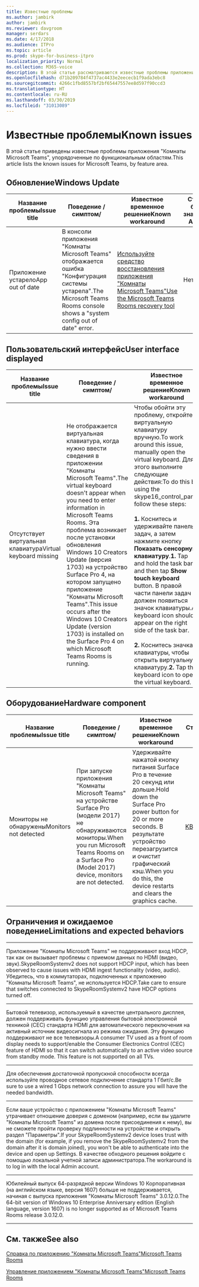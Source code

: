 ```yaml
---
title: Известные проблемы
ms.author: jambirk
author: jambirk
ms.reviewer: davgroom
manager: serdars
ms.date: 4/17/2018
ms.audience: ITPro
ms.topic: article
ms.prod: skype-for-business-itpro
localization_priority: Normal
ms.collection: M365-voice
description: В этой статье рассматриваются известные проблемы приложения "Комнаты Microsoft Teams", упорядоченные по функциональным областям.
ms.openlocfilehash: d71b209784f4737ac4433e2eececb1f9ada3ebc8
ms.sourcegitcommit: 4266c1fbd8557bf2bf65447557ee8d597f90ccd3
ms.translationtype: HT
ms.contentlocale: ru-RU
ms.lasthandoff: 03/30/2019
ms.locfileid: "31013089"
---
```

# <a name="known-issues"></a><span data-ttu-id="0bd1a-103">Известные проблемы</span><span class="sxs-lookup"><span data-stu-id="0bd1a-103">Known issues</span></span> 
 
<span data-ttu-id="0bd1a-104">В этой статье приведены известные проблемы приложения "Комнаты Microsoft Teams", упорядоченные по функциональным областям.</span><span class="sxs-lookup"><span data-stu-id="0bd1a-104">This article lists the known issues for Microsoft Teams, by feature area.</span></span>
<!-- If we get word that one of these issues no longer applies, contact meerak@microsoft.com or msmets@microsoft.com and let them know to EoL the corresponding KB  -->

<span data-ttu-id="0bd1a-105"><a name="update"> </a></span><span class="sxs-lookup"><span data-stu-id="0bd1a-105"></span></span>  
## <a name="update"></a><span data-ttu-id="0bd1a-106">Обновление</span><span class="sxs-lookup"><span data-stu-id="0bd1a-106">Windows Update
</span></span> 

| <span data-ttu-id="0bd1a-107">Название проблемы</span><span class="sxs-lookup"><span data-stu-id="0bd1a-107">Issue title</span></span> |  <span data-ttu-id="0bd1a-108">Поведение \/ симптом</span><span class="sxs-lookup"><span data-stu-id="0bd1a-108">\/</span></span> | <span data-ttu-id="0bd1a-109">Известное временное решение</span><span class="sxs-lookup"><span data-stu-id="0bd1a-109">Known workaround</span></span> | <span data-ttu-id="0bd1a-110">Статья базы знаний</span><span class="sxs-lookup"><span data-stu-id="0bd1a-110">KB Article</span></span> |
|  ---        |      ---             |   ---            | --- |
|  <span data-ttu-id="0bd1a-111">Приложение устарело</span><span class="sxs-lookup"><span data-stu-id="0bd1a-111">App out of date</span></span>         |    <span data-ttu-id="0bd1a-112">В консоли приложения "Комнаты Microsoft Teams" отображается ошибка "Конфигурация системы устарела".</span><span class="sxs-lookup"><span data-stu-id="0bd1a-112">The Microsoft Teams Rooms console shows a "system config out of date" error.</span></span>                |   [<span data-ttu-id="0bd1a-113">Используйте средство восстановления приложения "Комнаты Microsoft Teams"</span><span class="sxs-lookup"><span data-stu-id="0bd1a-113">Use the Microsoft Teams Rooms recovery tool</span></span>](recovery-tool.md)             |  <span data-ttu-id="0bd1a-114">Нет</span><span class="sxs-lookup"><span data-stu-id="0bd1a-114">None</span></span> |


<span data-ttu-id="0bd1a-115"><a name="OS-conflicts"> </a></span><span class="sxs-lookup"><span data-stu-id="0bd1a-115"></span></span>  
## <a name="user-interface"></a><span data-ttu-id="0bd1a-116">Пользовательский интерфейс</span><span class="sxs-lookup"><span data-stu-id="0bd1a-116">User interface displayed</span></span> 

| <span data-ttu-id="0bd1a-117">Название проблемы</span><span class="sxs-lookup"><span data-stu-id="0bd1a-117">Issue title</span></span> |  <span data-ttu-id="0bd1a-118">Поведение \/ симптом</span><span class="sxs-lookup"><span data-stu-id="0bd1a-118">\/</span></span> | <span data-ttu-id="0bd1a-119">Известное временное решение</span><span class="sxs-lookup"><span data-stu-id="0bd1a-119">Known workaround</span></span> | <span data-ttu-id="0bd1a-120">Статья базы знаний</span><span class="sxs-lookup"><span data-stu-id="0bd1a-120">KB Article</span></span> |
|  ---        |      ---             |   ---            | --- |
|<span data-ttu-id="0bd1a-121">Отсутствует виртуальная клавиатура</span><span class="sxs-lookup"><span data-stu-id="0bd1a-121">Virtual keyboard missing</span></span>   | <span data-ttu-id="0bd1a-122">Не отображается виртуальная клавиатура, когда нужно ввести сведения в приложении "Комнаты Microsoft Teams".</span><span class="sxs-lookup"><span data-stu-id="0bd1a-122">The virtual keyboard doesn't appear when you need to enter information in Microsoft Teams Rooms.</span></span> <span data-ttu-id="0bd1a-123">Эта проблема возникает после установки обновления Windows 10 Creators Update (версия 1703) на устройство Surface Pro 4, на котором запущено приложение "Комнаты Microsoft Teams".</span><span class="sxs-lookup"><span data-stu-id="0bd1a-123">This issue occurs after the Windows 10 Creators Update (version 1703) is installed on the Surface Pro 4 on which Microsoft Teams Rooms is running.</span></span> | <span data-ttu-id="0bd1a-124">Чтобы обойти эту проблему, откройте виртуальную клавиатуру вручную.</span><span class="sxs-lookup"><span data-stu-id="0bd1a-124">To work around this issue, manually open the virtual keyboard.</span></span> <span data-ttu-id="0bd1a-125">Для этого выполните следующие действия:</span><span class="sxs-lookup"><span data-stu-id="0bd1a-125">To do this by using the skype16_control_panel follow these steps:</span></span><br><br> <span data-ttu-id="0bd1a-126">**1.** Коснитесь и удерживайте панель задач, а затем нажмите кнопку **Показать сенсорную клавиатуру**.</span><span class="sxs-lookup"><span data-stu-id="0bd1a-126">**1.** Tap and hold the task bar, and then tap **Show touch keyboard** button.</span></span> <span data-ttu-id="0bd1a-127">В правой части панели задач должен появиться значок клавиатуры.</span><span class="sxs-lookup"><span data-stu-id="0bd1a-127">A keyboard icon should appear on the right side of the task bar.</span></span> <br><br> <span data-ttu-id="0bd1a-128">**2.** Коснитесь значка клавиатуры, чтобы открыть виртуальную клавиатуру.</span><span class="sxs-lookup"><span data-stu-id="0bd1a-128">**2.** Tap the keyboard icon to open the virtual keyboard.</span></span> | [<span data-ttu-id="0bd1a-129">KB4037694</span><span class="sxs-lookup"><span data-stu-id="0bd1a-129">KB4037694</span></span>](https://support.microsoft.com/ru-RU/help/4037694/virtual-keyboard-missing-in-skype-room-systems-v2) | 
   

<span data-ttu-id="0bd1a-130"><a name="Hardware"> </a></span><span class="sxs-lookup"><span data-stu-id="0bd1a-130"></span></span>  
## <a name="hardware"></a><span data-ttu-id="0bd1a-131">Оборудование</span><span class="sxs-lookup"><span data-stu-id="0bd1a-131">Hardware component</span></span>

| <span data-ttu-id="0bd1a-132">Название проблемы</span><span class="sxs-lookup"><span data-stu-id="0bd1a-132">Issue title</span></span> |  <span data-ttu-id="0bd1a-133">Поведение \/ симптом</span><span class="sxs-lookup"><span data-stu-id="0bd1a-133">\/</span></span> | <span data-ttu-id="0bd1a-134">Известное временное решение</span><span class="sxs-lookup"><span data-stu-id="0bd1a-134">Known workaround</span></span> | <span data-ttu-id="0bd1a-135">Статья базы знаний</span><span class="sxs-lookup"><span data-stu-id="0bd1a-135">KB Article</span></span> |
|  ---        |      ---             |   ---            |   --- |
| <span data-ttu-id="0bd1a-136">Мониторы не обнаружены</span><span class="sxs-lookup"><span data-stu-id="0bd1a-136">Monitors not detected</span></span> | <span data-ttu-id="0bd1a-137">При запуске приложения "Комнаты Microsoft Teams" на устройстве Surface Pro (модели 2017) не обнаруживаются мониторы.</span><span class="sxs-lookup"><span data-stu-id="0bd1a-137">When you run Microsoft Teams Rooms on a Surface Pro (Model 2017) device, monitors are not detected.</span></span> |  <span data-ttu-id="0bd1a-138">Удерживайте нажатой кнопку питания Surface Pro в течение 20 секунд или дольше.</span><span class="sxs-lookup"><span data-stu-id="0bd1a-138">Hold down the Surface Pro power button for 20 or more seconds.</span></span> <span data-ttu-id="0bd1a-139">В результате устройство перезагрузится и очистит графический кэш.</span><span class="sxs-lookup"><span data-stu-id="0bd1a-139">When you do this, the device restarts and clears the graphics cache.</span></span> |[<span data-ttu-id="0bd1a-140">KB4055681</span><span class="sxs-lookup"><span data-stu-id="0bd1a-140">KB4055681</span></span>](https://support.microsoft.com/ru-RU/help/4055681/monitors-are-not-detected-when-you-run-skype-room-systems-on-a-surface)       | 
          
<span data-ttu-id="0bd1a-141"><a name="Limits"> </a></span><span class="sxs-lookup"><span data-stu-id="0bd1a-141"></span></span>
## <a name="limitations-and-expected-behaviors"></a><span data-ttu-id="0bd1a-142">Ограничения и ожидаемое поведение</span><span class="sxs-lookup"><span data-stu-id="0bd1a-142">Limitations and expected behaviors</span></span>
***
<span data-ttu-id="0bd1a-143">Приложение "Комнаты Microsoft Teams" не поддерживают вход HDCP, так как он вызывает проблемы с приемом данных по HDMI (видео, звук).</span><span class="sxs-lookup"><span data-stu-id="0bd1a-143">SkypeRoomSystemv2  does not support HDCP input, which has been observed to cause issues with HDMI ingest functionality (video, audio).</span></span> <span data-ttu-id="0bd1a-144">Убедитесь, что в коммутаторах, подключенных к приложению "Комнаты Microsoft Teams", не используется HDCP.</span><span class="sxs-lookup"><span data-stu-id="0bd1a-144">Take care to ensure that switches connected to SkypeRoomSystemv2 have HDCP options turned off.</span></span> 
***
<span data-ttu-id="0bd1a-p106">Бытовой телевизор, используемый в качестве центрального дисплея, должен поддерживать функцию управления бытовой электронной техникой (CEC) стандарта HDMI для автоматического переключения на активный источник видеосигнала из режима ожидания. Эту функцию поддерживают не все телевизоры.</span><span class="sxs-lookup"><span data-stu-id="0bd1a-p106">A consumer TV used as a front of room display needs to support/enable the Consumer Electronics Control (CEC) feature of HDMI so that it can switch automatically to an active video source from standby mode. This feature is not supported on all TVs.</span></span> 
***
<span data-ttu-id="0bd1a-147">Для обеспечения достаточной пропускной способности всегда используйте проводное сетевое подключение стандарта 1 Гбит/с.</span><span class="sxs-lookup"><span data-stu-id="0bd1a-147">Be sure to use a wired 1 Gbps network connection to assure you will have the needed bandwidth.</span></span> 
***
<span data-ttu-id="0bd1a-148">Если ваше устройство с приложением "Комнаты Microsoft Teams" утрачивает отношение доверия с доменом (например, если вы удалите "Комнаты Microsoft Teams" из домена после присоединения к нему), вы не сможете пройти проверку подлинности на устройстве и открыть раздел "Параметры".</span><span class="sxs-lookup"><span data-stu-id="0bd1a-148">If your SkypeRoomSystemv2 device loses trust with the domain (for example, if you remove the SkypeRoomSystemv2 from the domain after it is domain joined), you won't be able to authenticate into the device and open up Settings.</span></span> <span data-ttu-id="0bd1a-149">В качестве обходного решения войдите с помощью локальной учетной записи администратора.</span><span class="sxs-lookup"><span data-stu-id="0bd1a-149">The workaround is to log in with the local Admin account.</span></span> 
***
<span data-ttu-id="0bd1a-150">Юбилейный выпуск 64-разрядной версии Windows 10 Корпоративная (на английском языке, версия 1607) больше не поддерживается, начиная с выпуска приложения "Комнаты Microsoft Teams" 3.0.12.0.</span><span class="sxs-lookup"><span data-stu-id="0bd1a-150">The 64-bit version of Windows 10 Enterprise Anniversary edition (English language, version 1607) is no longer supported as of Microsoft Teams Rooms release 3.0.12.0.</span></span> 
***

<span data-ttu-id="0bd1a-151"><a name="See"> </a></span><span class="sxs-lookup"><span data-stu-id="0bd1a-151"></span></span>  
## <a name="see-also"></a><span data-ttu-id="0bd1a-152">См. также</span><span class="sxs-lookup"><span data-stu-id="0bd1a-152">See also</span></span>

[<span data-ttu-id="0bd1a-153">Справка по приложению "Комнаты Microsoft Teams"</span><span class="sxs-lookup"><span data-stu-id="0bd1a-153">Microsoft Teams Rooms</span></span>](https://support.office.com/ru-RU/article/Skype-Room-Systems-version-2-help-e667f40e-5aab-40c1-bd68-611fe0002ba2)

[<span data-ttu-id="0bd1a-154">Управление приложением "Комнаты Microsoft Teams"</span><span class="sxs-lookup"><span data-stu-id="0bd1a-154">Microsoft Teams Rooms</span></span>](skype-room-systems-v2.md)